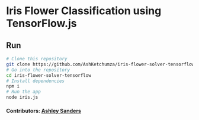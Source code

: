 # Iris Flower Classification using TensorFlow.js

## Run

```bash
# Clone this repository
git clone https://github.com/AshKetchumza/iris-flower-solver-tensorflow
# Go into the repository
cd iris-flower-solver-tensorflow
# Install dependencies
npm i
# Run the app
node iris.js
```

#### Contributors: [Ashley Sanders](https://twitter.com/AshMikeKetchum)